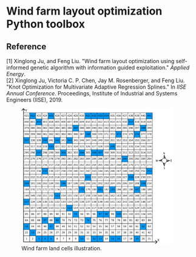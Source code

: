 # Wind farm layout optimization Python toolbox
## Reference
[1] Xinglong Ju, and Feng Liu. "Wind farm layout optimization using self-informed genetic algorithm with information guided exploitation." *Applied Energy*.<br/>
[2] Xinglong Ju, Victoria C. P. Chen, Jay M. Rosenberger, and Feng Liu. "Knot Optimization for Multivariate Adaptive Regression Splines." In *IISE Annual Conference*. Proceedings, Institute of Industrial and Systems Engineers (IISE), 2019.

<p align="center"> 
  <figure>
    <img width="400" src="/IMAGES/wfi.png" alt="Wind farm land cells illustration"/>
    <figcaption>Wind farm land cells illustration.</figcaption>
  </figure>
</p>

